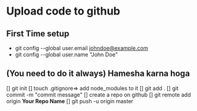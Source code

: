 # Upload code to github 
## First Time setup
* git config --global user.email johndoe@example.com
 * git config --global user.name "John Doe"
## (You need to do it always) Hamesha karna hoga 
 [] git init
 [] touch .gitignore=> add node_modules to it
 [] git add .
 [] git commit -m "commit message"
 [] create a repo on github
 [] git remote add origin **Your Repo Name**
 [] git push -u origin master
